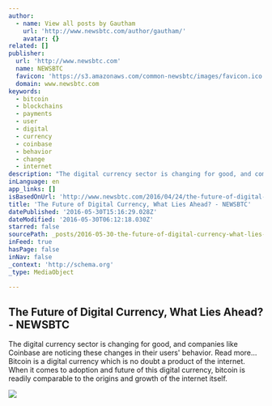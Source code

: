 ```yaml
---
author:
  - name: View all posts by Gautham
    url: 'http://www.newsbtc.com/author/gautham/'
    avatar: {}
related: []
publisher:
  url: 'http://www.newsbtc.com'
  name: NEWSBTC
  favicon: 'https://s3.amazonaws.com/common-newsbtc/images/favicon.ico'
  domain: www.newsbtc.com
keywords:
  - bitcoin
  - blockchains
  - payments
  - user
  - digital
  - currency
  - coinbase
  - behavior
  - change
  - internet
description: "The digital currency sector is changing for good, and companies like Coinbase are noticing these changes in their users' behavior. Read more... Bitcoin is a digital currency which is no doubt a product of the internet. When it comes to adoption and future of this digital currency, bitcoin is readily comparable to the origins and growth of the internet itself."
inLanguage: en
app_links: []
isBasedOnUrl: 'http://www.newsbtc.com/2016/04/24/the-future-of-digital-currency-what-lies-ahead/'
title: 'The Future of Digital Currency, What Lies Ahead? - NEWSBTC'
datePublished: '2016-05-30T15:16:29.028Z'
dateModified: '2016-05-30T06:12:18.030Z'
starred: false
sourcePath: _posts/2016-05-30-the-future-of-digital-currency-what-lies-ahead-newsbtc.md
inFeed: true
hasPage: false
inNav: false
_context: 'http://schema.org'
_type: MediaObject

---
```

<article style=""><h1>The Future of Digital Currency, What Lies Ahead? - NEWSBTC</h1><p>The digital currency sector is changing for good, and companies like Coinbase are noticing these changes in their users' behavior. Read more... Bitcoin is a digital currency which is no doubt a product of the internet. When it comes to adoption and future of this digital currency, bitcoin is readily comparable to the origins and growth of the internet itself.</p><img src="http://s3.amazonaws.com/main-newsbtc-images/2016/04/24143651/3798747786_08fcc9a234_z.jpg" /></article>